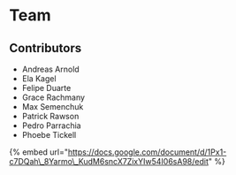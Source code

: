 # Team

## Contributors

* Andreas Arnold
* Ela Kagel
* Felipe Duarte
* Grace Rachmany
* Max Semenchuk
* Patrick Rawson 
* Pedro Parrachia
* Phoebe Tickell

{% embed url="https://docs.google.com/document/d/1Px1-c7DQah\_8Yarmo\_KudM6sncX7ZixYIw54I06sA98/edit" %}




